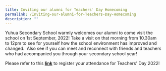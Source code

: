 ```yaml
---
title: Inviting our alumni for Teachers' Day Homecoming
permalink: /Inviting-our-alumni-for-Teachers-Day-Homecoming
description: ""
---
```

Yuhua Secondary School warmly welcomes our alumni to come visit the school on 1st September, 2022! Take a visit on that morning from 10.30am to 12pm to see for yourself how the school environment has improved and changed.  Also see if you can meet and reconnect with friends and teachers who had accompanied you through your secondary school year!

Please refer to this **[link](https://docs.google.com/forms/d/e/1FAIpQLSd5mxJ65I5hRTSRjCVD1j3P2BPSmwprWgukcVHjOWpTLea9KA/viewform)** to register your attendance for Teachers' Day 2022!